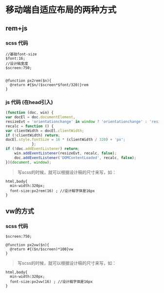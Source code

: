 # 移动端自适应布局的两种方式

## rem+js  

### scss 代码  

``` 
//基础font-size
$font:16;
//设计稿宽度
$screen:750;


@function px2rem($n){
  @return #{$n/($screen*$font/320)}rem
}

```

### js  代码 (在head引入)  

``` js
(function (doc, win) {
var docEl = doc.documentElement,
resizeEvt = 'orientationchange' in window ? 'orientationchange' : 'resize',
recalc = function () {
var clientWidth = docEl.clientWidth;
if (!clientWidth) return;
docEl.style.fontSize = 16 * (clientWidth / 320) + 'px';
            };
if (!doc.addEventListener) return;
    win.addEventListener(resizeEvt, recalc, false);
    doc.addEventListener('DOMContentLoaded', recalc, false);
})(document, window);

```

> 写scss的时候，就可以根据设计稿的尺寸来写，如：

```
html,body{
  min-width:320px;
  font-size:px2rem(16) ; //设计稿字体是16px
}
```
## vw的方式

### scss 代码

```
$screen:750;

@function px2vw($n){
  @return #{($n/$screen)*100}vw
}

```

> 写scss的时候，就可以根据设计稿的尺寸来写，如：

```
html,body{
  min-width:320px;
  font-size:px2vw(16) ; //设计稿字体是16px
}
```

